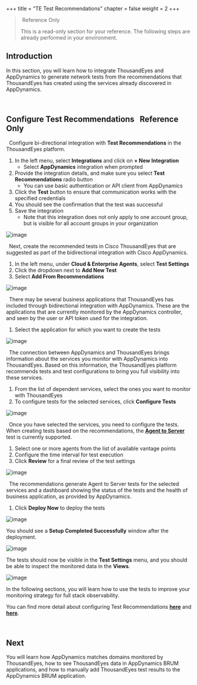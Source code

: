 +++
title = "TE Test Recommendations"
chapter = false
weight = 2
+++


> <span style="color: #ff9900;"><i class='fas fa-cog fa-spin fa-sm'></i></span>&nbsp;Reference Only&nbsp;<span style="color: #ff9900;"><i class='fas fa-cog fa-spin fa-sm'></i></span>
> 
> This is a read-only section for your reference. The following steps are already performed in your environment.

## Introduction

In this section, you will learn how to integrate ThousandEyes and AppDynamics to generate network tests from the recommendations that ThousandEyes has created using the services already discovered in AppDynamics.


<br>


## Configure Test Recommendations &nbsp;<span style="color: #ff9900;"><i class='fas fa-cog fa-spin fa-sm'></i></span>&nbsp;Reference Only&nbsp;<span style="color: #ff9900;"><i class='fas fa-cog fa-spin fa-sm'></i></span>

<span style="color: #143c76;"><i class='fas fa-circle fa-sm'></i></span>&nbsp; Configure bi-directional integration with **Test Recommendations** in the ThousandEyes platform.

1. In the left menu, select **Integrations** and click on **+ New Integration**
    - Select **AppDynamics** integration when prompted
2. Provide the integration details, and make sure you select **Test Recommendations** radio button
    - You can use basic authentication or API client from AppDynamics
3. Click the **Test** button to ensure that communication works with the specified credentials
4. You should see the confirmation that the test was successful
5. Save the integration
    - Note that this integration does not only apply to one account group, but is visible for all account groups in your organization

![image](/images/20_config_overview/test_recommendations_1.png)

<span style="color: #143c76;"><i class='fas fa-circle fa-sm'></i></span>&nbsp; Next, create the recommended tests in Cisco ThousandEyes that are suggested as part of the bidirectional integration with Cisco AppDynamics.

1. In the left menu, under **Cloud & Enterprise Agents**, select **Test Settings**
2. Click the dropdown next to **Add New Test**
3. Select **Add From Recommendations**

![image](/images/20_config_overview/test_recommendations_2.png)

<span style="color: #143c76;"><i class='fas fa-circle fa-sm'></i></span>&nbsp; There may be several business applications that ThousandEyes has included through bidirectional integration with AppDynamics. These are the applications that are currently monitored by the AppDynamics controller, and seen by the user or API token used for the integration.

1. Select the application for which you want to create the tests

![image](/images/20_config_overview/test_recommendations_3.png)

<span style="color: #143c76;"><i class='fas fa-circle fa-sm'></i></span>&nbsp; The connection between AppDynamics and ThousandEyes brings information about the services you monitor with AppDynamics into ThousandEyes. Based on this information, the ThousandEyes platform recommends tests and test configurations to bring you full visibility into these services.

1. From the list of dependent services, select the ones you want to monitor with ThousandEyes
2. To configure tests for the selected services, click **Configure Tests**

![image](/images/20_config_overview/test_recommendations_4.png)

<span style="color: #143c76;"><i class='fas fa-circle fa-sm'></i></span>&nbsp; Once you have selected the services, you need to configure the tests. When creating tests based on the recommendations, the <a href="https://docs.thousandeyes.com/product-documentation/internet-and-wan-monitoring/tests/working-with-test-settings#network-layer-tests" target="_blank">**Agent to Server**</a> test is currently supported.

1. Select one or more agents from the list of available vantage points
2. Configure the time interval for test execution
3. Click **Review** for a final review of the test settings

![image](/images/20_config_overview/test_recommendations_5.png)


<span style="color: #143c76;"><i class='fas fa-circle fa-sm'></i></span>&nbsp; The recommendations generate Agent to Server tests for the selected services and a dashboard showing the status of the tests and the health of business application, as provided by AppDynamics.

1. Click **Deploy Now** to deploy the tests

![image](/images/20_config_overview/test_recommendations_6.png)

You should see a **Setup Completed Successfully** window after the deployment.

![image](/images/20_config_overview/test_recommendations_7.png)

The tests should now be visible in the **Test Settings** menu, and you should be able to inspect the monitored data in the **Views**.

![image](/images/20_config_overview/test_recommendations_8.png)

In the following sections, you will learn how to use the tests to improve your monitoring strategy for full stack observability.


You can find more detail about configuring Test Recommendations <a href="https://docs.thousandeyes.com/product-documentation/integration-guides/appdynamics#creating-your-integration" target="_blank">**here**</a> and <a href="https://docs.thousandeyes.com/product-documentation/integration-guides/appdynamics#creating-recommended-tests" target="_blank">**here**</a>.

<br>


## Next <span style="color: #143c76;"><i class='fas fa-cog fa-spin fa-sm'></i></span>&nbsp;

You will learn how AppDynamics matches domains monitored by ThousandEyes, how to see ThousandEyes data in AppDynamics BRUM applications, and how to manually add ThousandEyes test results to the AppDynamics BRUM application.

<br>
